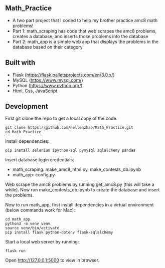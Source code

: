 ## Math_Practice

- A two part project that I coded to help my brother practice amc8 math problems!
- Part 1: math_scraping has code that web scrapes the amc8 problems, creates a database, and inserts those problems into the database
- Part 2: math_app is a simple web app that displays the problems in the database based on their category


## Built with

- Flask (https://flask.palletsprojects.com/en/3.0.x/)
- MySQL (https://www.mysql.com/)
- Python (https://www.python.org/)
- Html, Css, JavaScript


## Development

First git clone the repo to get a local copy of the code.
```
git clone https://github.com/hellenzhao/Math_Practice.git
cd Math_Practice
```

Install dependencies:
```
pip install selenium ipython-sql pymysql sqlalchemy pandas
```

Insert database login credentials:
* math_scraping: make_amc8_html.py, make_contests_db.ipynb
* math_app: config.py


Web scrape the amc8 problems by running get_amc8.py (this will take a while). Now run make_contests_db.ipynb to create the database and insert the problems.


Now to run math_app, first install dependencies in a virtual environment (below commands work for Mac):
```
cd math_app
python3 -m venv venv
source venv/bin/activate
pip install flask python-dotenv flask-sqlalchemy
```

Start a local web server by running:
```
flask run
```

Open http://127.0.0.1:5000 to view in browser.
